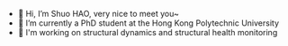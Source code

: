 - 👋 Hi, I’m Shuo HAO, very nice to meet you~
- 👀 I’m currently a PhD student at the Hong Kong Polytechnic University
- 🌱 I'm working on structural dynamics and structural health monitoring

<!---
shuohaopolyu/shuohaopolyu is a ✨ special ✨ repository because its `README.md` (this file) appears on your GitHub profile.
You can click the Preview link to take a look at your changes.
--->
